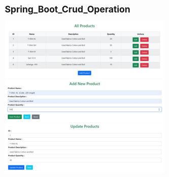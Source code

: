 # Spring_Boot_Crud_Operation
<img src="https://github.com/iambashir/Spring_Boot_Crud_Operation/blob/main/Screenshot/Spring_Boot_Crud_Operation.JPG">
<img src="https://github.com/iambashir/Spring_Boot_Crud_Operation/blob/main/Screenshot/add_product.JPG">
<img src="https://github.com/iambashir/Spring_Boot_Crud_Operation/blob/main/Screenshot/update_products.JPG">
